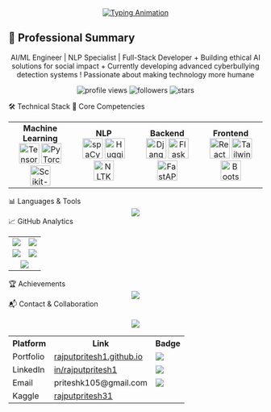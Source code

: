 <div align="center">
  <!-- Animated Header with Typing Effect -->
  <a href="https://git.io/typing-svg">
    <img src="https://readme-typing-svg.demolab.com?font=Fira+Code&weight=700&size=28&duration=3500&pause=1000&color=22D3EE&background=0D111700&center=true&vCenter=true&width=600&lines=Pritesh+Kumar;Machine+Learning+Engineer;AI+for+Social+Impact;CyberSafety+Researcher" alt="Typing Animation">
  </a>
</div>

## 📌 Professional Summary

<div align="center">
  AI/ML Engineer | NLP Specialist | Full-Stack Developer
  + Building ethical AI solutions for social impact
  + Currently developing advanced cyberbullying detection systems
  ! Passionate about making technology more humane
<p> <img src="https://komarev.com/ghpvc/?username=rajputpritesh1&label=Profile+Views&color=0e75b6&style=flat" alt="profile views"> <img src="https://img.shields.io/github/followers/rajputpritesh1?label=Followers&style=social" alt="followers"> <img src="https://img.shields.io/github/stars/rajputpritesh1?label=Stars&style=social" alt="stars"> </p> </div>

🛠️ Technical Stack
🔬 Core Competencies
<table width="100%"> <tr> <td width="25%" align="center"> <strong>Machine Learning</strong><br> <img height="40" src="https://cdn.jsdelivr.net/gh/devicons/devicon/icons/tensorflow/tensorflow-original.svg" title="TensorFlow"> <img height="40" src="https://cdn.jsdelivr.net/gh/devicons/devicon/icons/pytorch/pytorch-original.svg" title="PyTorch"> <img height="40" src="https://upload.wikimedia.org/wikipedia/commons/0/05/Scikit_learn_logo_small.svg" title="Scikit-learn"> </td> <td width="25%" align="center"> <strong>NLP</strong><br> <img height="40" src="https://spacy.io/assets/img/logo.svg" title="spaCy"> <img height="40" src="https://huggingface.co/front/assets/huggingface_logo.svg" title="HuggingFace"> <img height="40" src="https://nltk.org/_static/nltk_logo.png" title="NLTK"> </td> <td width="25%" align="center"> <strong>Backend</strong><br> <img height="40" src="https://cdn.jsdelivr.net/gh/devicons/devicon/icons/django/django-plain.svg" title="Django"> <img height="40" src="https://cdn.jsdelivr.net/gh/devicons/devicon/icons/flask/flask-original.svg" title="Flask"> <img height="40" src="https://cdn.jsdelivr.net/gh/devicons/devicon/icons/fastapi/fastapi-original.svg" title="FastAPI"> </td> <td width="25%" align="center"> <strong>Frontend</strong><br> <img height="40" src="https://cdn.jsdelivr.net/gh/devicons/devicon/icons/react/react-original.svg" title="React"> <img height="40" src="https://cdn.jsdelivr.net/gh/devicons/devicon/icons/tailwindcss/tailwindcss-plain.svg" title="Tailwind CSS"> <img height="40" src="https://cdn.jsdelivr.net/gh/devicons/devicon/icons/bootstrap/bootstrap-original.svg" title="Bootstrap"> </td> </tr> </table>
📊 Languages & Tools
<div align="center"> <img src="https://skillicons.dev/icons?i=python,java,cpp,js,ts,html,css,tailwind,react,django,flask,nodejs,mysql,mongodb,git,github,linux,docker,vscode&perline=10"> </div>
📈 GitHub Analytics
<table width="100%"> <tr> <td width="50%" align="center"> <img src="https://github-readme-stats.vercel.app/api?username=rajputpritesh1&show_icons=true&theme=react&hide_border=true&include_all_commits=true&count_private=true"> </td> <td width="50%" align="center"> <img src="https://github-readme-streak-stats.herokuapp.com/?user=rajputpritesh1&theme=react&hide_border=true"> </td> </tr> <tr> <td width="50%" align="center"> <img src="https://github-readme-stats.vercel.app/api/top-langs/?username=rajputpritesh1&layout=compact&theme=react&hide_border=true"> </td> <td width="50%" align="center"> <img src="https://github-profile-summary-cards.vercel.app/api/cards/productive-time?username=rajputpritesh1&theme=react&utcOffset=8"> </td> </tr> <tr> <td colspan="2" align="center"> <img src="https://github-readme-activity-graph.vercel.app/graph?username=rajputpritesh1&theme=react-dark&hide_border=true&area=true&custom_title=Contribution%20Graph"> </td> </tr> </table>
🏆 Achievements
<div align="center"> <img src="https://github-profile-trophy.vercel.app/?username=rajputpritesh1&theme=onedark&no-frame=true&row=2&column=4&margin-w=15&margin-h=15"> </div>
📬 Contact & Collaboration
<div align="center"> <table> <tr> <th>Platform</th> <th>Link</th> <th>Badge</th> </tr> <tr> <td>Portfolio</td> <td><a href="https://rajputpritesh1.github.io/Portfolio/">rajputpritesh1.github.io</a></td> <td><img src="https://img.shields.io/badge/Portfolio-4285F4?style=flat&logo=google-chrome&logoColor=white"></td> </tr> <tr> <td>LinkedIn</td> <td><a href="https://linkedin.com/in/rajputpritesh1">in/rajputpritesh1</a></td> <td><img src="https://img.shields.io/badge/LinkedIn-0077B5?style=flat&logo=linkedin&logoColor=white"></td> </tr> <tr> <td>Email</td> <td>priteshk105@gmail.com</td> <td><img src="https://img.shields.io/badge/Gmail-D14836?style=flat&logo=gmail&logoColor=white"></td> </tr> <tr> <td>Kaggle</td> <td><a href="https://kaggle.com/rajputpritesh31">rajputpritesh31</a></td> <div align="center"> <!-- Footer --> <br> <img src="https://capsule-render.vercel.app/api?type=waving&color=gradient&height=60&section=footer&text=Thanks+for+visiting!&fontSize=20&fontColor=ffffff"> </div>
